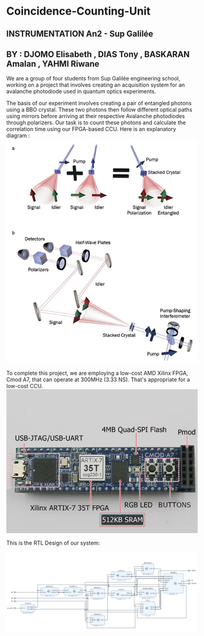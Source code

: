 # Coincidence-Counting-Unit
## INSTRUMENTATION An2 - Sup Galilée
## BY : DJOMO Elisabeth , DIAS Tony , BASKARAN Amalan , YAHMI Riwane

We are a group of four students from Sup Galilée engineering school, working on a project that involves creating an acquisition system for an avalanche photodiode used in quantum optics experiments. 

The basis of our experiment involves creating a pair of entangled photons using a BBO crystal. These two photons then follow different optical paths using mirrors before arriving at their respective Avalanche photodiodes through polarizers. Our task is to count these photons and calculate the correlation time using our FPGA-based CCU. Here is an explanatory diagram : 
![alt text](https://github.com/shawn1308/Coincidence-Counting-Unit/blob/main/Images/exp.png)

To complete this project, we are employing a low-cost AMD Xilinx FPGA, Cmod A7, that can operate at 300MHz (3.33 NS). That's appropriate for a low-cost CCU.
![alt text](https://github.com/shawn1308/Coincidence-Counting-Unit/blob/main/Images/carte_fpga.jpg)

This is the RTL Design of our system: 

![alt text](https://github.com/shawn1308/Coincidence-Counting-Unit/blob/main/Images/full_rtl.png)

